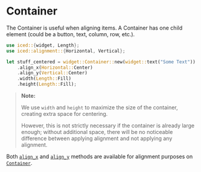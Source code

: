 # Container

The Container is useful when aligning items. A Container has one child element (could be a button, text, column, row, etc.).

```rust
use iced::{widget, Length};
use iced::alignment::{Horizontal, Vertical};

let stuff_centered = widget::Container::new(widget::text("Some Text"))
    .align_x(Horizontal::Center)
    .align_y(Vertical::Center)
    .width(Length::Fill)
    .height(Length::Fill);
```
> **Note:**
>
> We use `width` and `height` to maximize the size of the container, creating extra space for centering.
>
> However, this is not strictly necessary if the container is already large enough;
> without additional space, there will be no noticeable difference between applying alignment and not applying any alignment.

Both [`align_x`](https://docs.rs/iced/0.13.1/iced/widget/struct.Container.html#method.align_x) and [`align_y`](https://docs.rs/iced/0.13.1/iced/widget/struct.Container.html#method.align_y) methods are available for alignment purposes on [`Container`](https://docs.rs/iced/0.13.1/iced/widget/struct.Container.html).
